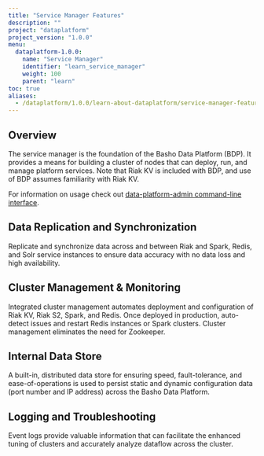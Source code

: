 ```yaml
---
title: "Service Manager Features"
description: ""
project: "dataplatform"
project_version: "1.0.0"
menu:
  dataplatform-1.0.0:
    name: "Service Manager"
    identifier: "learn_service_manager"
    weight: 100
    parent: "learn"
toc: true
aliases:
  - /dataplatform/1.0.0/learn-about-dataplatform/service-manager-features/
---
```


[bdp cli]: http://docs.basho.com/dataplatform/1.0.0/using-dataplatform/dataplatform-commands/

## Overview

The service manager is the foundation of the Basho Data Platform (BDP). It provides a means for building a cluster of nodes that can deploy, run, and manage platform services. Note that Riak KV is included with BDP, and use of BDP assumes familiarity with Riak KV.

For information on usage check out [data-platform-admin command-line interface](LINK).

## Data Replication and Synchronization

Replicate and synchronize data across and between Riak and Spark, Redis, and Solr service instances to ensure data accuracy with no data loss and high availability.

## Cluster Management & Monitoring
Integrated cluster management automates deployment and configuration of Riak KV, Riak S2, Spark, and Redis. Once deployed in production, auto-detect issues and restart Redis instances or Spark clusters. Cluster management eliminates the need for Zookeeper.

## Internal Data Store

A built-in, distributed data store for ensuring speed, fault-tolerance, and ease-of-operations is used to persist static and dynamic configuration data (port number and IP address) across the Basho Data Platform.

## Logging and Troubleshooting
Event logs provide valuable information that can facilitate the enhanced tuning of clusters and accurately analyze dataflow across the cluster.
